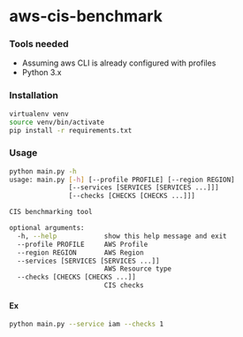 # aws-cis-benchmark

### Tools needed

- Assuming aws CLI is already configured with profiles
- Python 3.x

### Installation

```bash
virtualenv venv
source venv/bin/activate
pip install -r requirements.txt
```

### Usage

```bash
python main.py -h
usage: main.py [-h] [--profile PROFILE] [--region REGION]
               [--services [SERVICES [SERVICES ...]]]
               [--checks [CHECKS [CHECKS ...]]]

CIS benchmarking tool

optional arguments:
  -h, --help            show this help message and exit
  --profile PROFILE     AWS Profile
  --region REGION       AWS Region
  --services [SERVICES [SERVICES ...]]
                        AWS Resource type
  --checks [CHECKS [CHECKS ...]]
                        CIS checks
```

#### Ex

```bash
python main.py --service iam --checks 1
```
